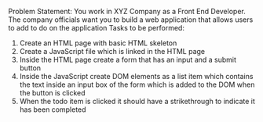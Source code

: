 Problem Statement:
You work in XYZ Company as a Front End Developer. The company officials want you to build
a web application that allows users to add to do on the application
Tasks to be performed:

1. Create an HTML page with basic HTML skeleton
2. Create a JavaScript file which is linked in the HTML page
3. Inside the HTML page create a form that has an input and a submit button
4. Inside the JavaScript create DOM elements as a list item which contains the text inside
   an input box of the form which is added to the DOM when the button is clicked
5. When the todo item is clicked it should have a strikethrough to indicate it has been
   completed
